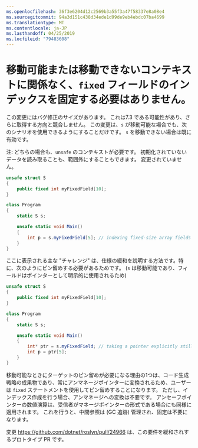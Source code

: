 ```yaml
---
ms.openlocfilehash: 36f3e6204d12c2569b3a55f3a47f58337e8a08e4
ms.sourcegitcommit: 94a3d151c438d34ede1d99de9eb4ebdc07ba4699
ms.translationtype: MT
ms.contentlocale: ja-JP
ms.lasthandoff: 04/25/2019
ms.locfileid: "79483608"
---
```

# <a name="indexing-fixed-fields-should-not-require-pinning-regardless-of-the-movableunmovable-context"></a>移動可能または移動できないコンテキストに関係なく、`fixed` フィールドのインデックスを固定する必要はありません。 #

この変更にはバグ修正のサイズがあります。 これは7.3 である可能性があり、さらに取得する方向と競合しません。
この変更は、`s` が移動可能な場合でも、次のシナリオを使用できるようにすることだけです。 `s` を移動できない場合は既に有効です。 

注: どちらの場合も、`unsafe` のコンテキストが必要です。 初期化されていないデータを読み取ることも、範囲外にすることもできます。 変更されていません。

```csharp
unsafe struct S
{
    public fixed int myFixedField[10];
}

class Program
{
    static S s;

    unsafe static void Main()
    {
        int p = s.myFixedField[5]; // indexing fixed-size array fields would be ok
    }
}
```

ここに表示される主な "チャレンジ" は、仕様の緩和を説明する方法です。特に、次のようにピン留めする必要があるためです。 (`s` は移動可能であり、フィールドはポインターとして明示的に使用されるため)

```csharp
unsafe struct S
{
    public fixed int myFixedField[10];
}

class Program
{
    static S s;

    unsafe static void Main()
    {
        int* ptr = s.myFixedField; // taking a pointer explicitly still requires pinning.
        int p = ptr[5];
    }
}
```

移動可能なときにターゲットのピン留めが必要になる理由の1つは、コード生成戦略の成果物であり、常にアンマネージポインターに変換されるため、ユーザーは `fixed` ステートメントを使用してピン留めすることになります。 ただし、インデックス作成を行う場合、アンマネージへの変換は不要です。 アンセーフポインターの数値演算は、受信者がマネージポインターの形式である場合にも同様に適用されます。 これを行うと、中間参照は (GC 追跡) 管理され、固定は不要になります。

変更 https://github.com/dotnet/roslyn/pull/24966 は、この要件を緩和されするプロトタイプ PR です。

